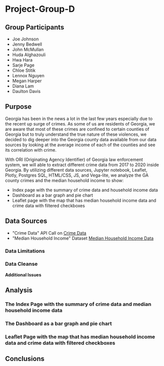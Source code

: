 # Project-Group-D
## Group Participants
* Joe Johnson
* Jenny Bedwell
* John McMullan
* Huda Alghazouli
* Hwa Hara
* Sarje Page
* Chloe Stitik
* Lennox Nguyen
* Megan Harper
* Diana Lam
* Daulton Davis

## Purpose
Georgia has been in the news a lot in the last few years especially due to the recent up surge of crimes. As some of us are residents of Georgia, we are aware that most of these crimes are confined to certain counties of Georgia but to truly understand the true nature of these violences, we decided to dig deeper into the Georgia county data available from our data sources by looking at the average income of each of the counties and see its correlation with crime.

With ORI (Originating Agency Identifier) of Georgia law enforcement system, we will able to extract different crime data from 2017 to 2020 inside Georgia. By utilizing different data sources, Jupyter notebook, Leaflet, Plotly, Postgres SQL, HTML/CSS, JS, and Vega-lite, we analyze the GA county crimes and the median household income to show:

* Index page with the summary of crime data and household income data
* Dashboard as a bar graph and pie chart
* Leaflet page with the map that has median household income data and crime data with filtered checkboxes

## Data Sources
* "Crime Data" API Call on <a href = "https://crime-data-explorer.fr.cloud.gov/pages/explorer/crime/crime-trend">Crime Data</a>
* "Median Household Income" Dataset <a href = "https://fred.stlouisfed.org/release/tables?rid=175&eid=266512">Median Household Income Data</a>

### Data Limitations

### Data Cleanse

<b>Additional Issues<b>

## Analysis
### The Index Page with the summary of crime data and median household income data

### The Dashboard as a bar graph and pie chart

### Leaflet Page with the map that has median household income data and crime data with filtered checkboxes

## Conclusions
